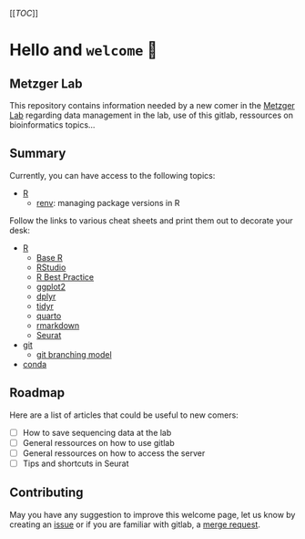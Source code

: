 [[_TOC_]]

# Hello and `welcome` 👋

## Metzger Lab

This repository contains information needed by a new comer in the [Metzger Lab](https://www.igbmc.fr/equipes/roles-physiopathologiques-des-voies-de-signalisation-des-recepteurs-nucleaires) regarding data management in the lab, use of this gitlab, ressources on bioinformatics topics...

## Summary


Currently, you can have access to the following topics:

- [R](R/)
  - [renv](R/renv.md): managing package versions in R 


Follow the links to various cheat sheets and print them out to decorate your desk:
- [R](https://rstudio.github.io/cheatsheets/)
  - [Base R](https://rstudio.github.io/cheatsheets/base-r.pdf)
  - [RStudio](https://rstudio.github.io/cheatsheets/html/rstudio-ide.html)
  - [R Best Practice](https://rstudio.github.io/cheatsheets/R-best-practice.pdf)
  - [ggplot2](https://rstudio.github.io/cheatsheets/html/data-visualization.html)
  - [dplyr](https://rstudio.github.io/cheatsheets/html/data-transformation.html)
  - [tidyr](https://rstudio.github.io/cheatsheets/html/tidyr.html)
  - [quarto](https://rstudio.github.io/cheatsheets/html/quarto.html)
  - [rmarkdown](https://rstudio.github.io/cheatsheets/html/rmarkdown.html)
  - [Seurat](https://satijalab.org/seurat/articles/seurat5_essential_commands.html)
- [git](https://about.gitlab.com/images/press/git-cheat-sheet.pdf)
  - [git branching model](https://nvie.com/posts/a-successful-git-branching-model/)
- [conda](https://docs.conda.io/projects/conda/en/latest/user-guide/cheatsheet.html)


## Roadmap 

Here are a list of articles that could be useful to new comers:

- [ ] How to save sequencing data at the lab
- [ ] General ressources on how to use gitlab
- [ ] General ressources on how to access the server
- [ ] Tips and shortcuts in Seurat

## Contributing
May you have any suggestion to improve this welcome page, let us know by creating an [issue](https://git.unistra.fr/metzger-chambon/welcome/-/issues) or if you are familiar with gitlab, a [merge request](https://git.unistra.fr/metzger-chambon/welcome/-/merge_requests/new).

